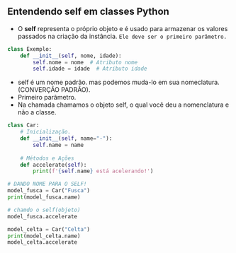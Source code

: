 ## Entendendo self em classes Python
-  O **self** representa o próprio objeto e é usado para armazenar os valores passados na criação da instância. ``Ele deve ser o primeiro parâmetro.``
```py
class Exemplo:
    def __init__(self, nome, idade):
        self.nome = nome  # Atributo nome
        self.idade = idade  # Atributo idade


```
- self é um nome padrão. mas podemos muda-lo em sua nomeclatura. (CONVERÇÃO PADRÃO).
- Primeiro parâmetro. 
- Na chamada chamamos o objeto self, o qual você deu a nomenclatura e não a classe.

``` py
class Car:
    # Inicialização.
    def __init__(self, name="-"):
        self.name = name
    
    # Métodos e Ações
    def accelerate(self):
        print(f'{self.name} está acelerando!')

# DANDO NOME PARA O SELF!
model_fusca = Car("Fusca")
print(model_fusca.name)

# chamdo o self(objeto)
model_fusca.accelerate

model_celta = Car("Celta")
print(model_celta.name)
model_celta.accelerate

```